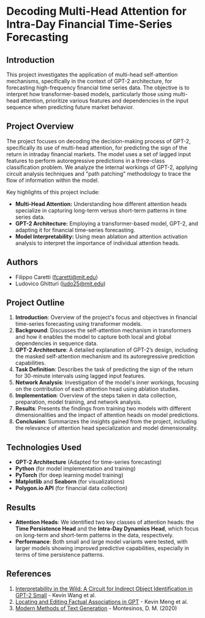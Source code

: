 # Decoding Multi-Head Attention for Intra-Day Financial Time-Series Forecasting

## Introduction
This project investigates the application of multi-head self-attention mechanisms, specifically in the context of GPT-2 architecture, for forecasting high-frequency financial time series data. The objective is to interpret how transformer-based models, particularly those using multi-head attention, prioritize various features and dependencies in the input sequence when predicting future market behavior.

## Project Overview
The project focuses on decoding the decision-making process of GPT-2, specifically its use of multi-head attention, for predicting the sign of the return in intraday financial markets. The model uses a set of lagged input features to perform autoregressive predictions in a three-class classification problem. We analyze the internal workings of GPT-2, applying circuit analysis techniques and "path patching" methodology to trace the flow of information within the model.

Key highlights of this project include:
- **Multi-Head Attention:** Understanding how different attention heads specialize in capturing long-term versus short-term patterns in time series data.
- **GPT-2 Architecture:** Employing a transformer-based model, GPT-2, and adapting it for financial time-series forecasting.
- **Model Interpretability:** Using mean ablation and attention activation analysis to interpret the importance of individual attention heads.

## Authors
- Filippo Caretti (fcaretti@mit.edu)
- Ludovico Ghitturi (ludo25@mit.edu)

## Project Outline
1. **Introduction**: Overview of the project's focus and objectives in financial time-series forecasting using transformer models.
2. **Background**: Discusses the self-attention mechanism in transformers and how it enables the model to capture both local and global dependencies in sequence data.
3. **GPT-2 Architecture**: A detailed explanation of GPT-2’s design, including the masked self-attention mechanism and its autoregressive prediction capabilities.
4. **Task Definition**: Describes the task of predicting the sign of the return for 30-minute intervals using lagged input features.
5. **Network Analysis**: Investigation of the model's inner workings, focusing on the contribution of each attention head using ablation studies.
6. **Implementation**: Overview of the steps taken in data collection, preparation, model training, and network analysis.
7. **Results**: Presents the findings from training two models with different dimensionalities and the impact of attention heads on model predictions.
8. **Conclusion**: Summarizes the insights gained from the project, including the relevance of attention head specialization and model dimensionality.

## Technologies Used
- **GPT-2 Architecture** (Adapted for time-series forecasting)
- **Python** (for model implementation and training)
- **PyTorch** (for deep learning model training)
- **Matplotlib** and **Seaborn** (for visualizations)
- **Polygon.io API** (for financial data collection)





## Results
- **Attention Heads**: We identified two key classes of attention heads: the **Time Persistence Head** and the **Intra-Day Dynamics Head**, which focus on long-term and short-term patterns in the data, respectively.
- **Performance**: Both small and large model variants were tested, with larger models showing improved predictive capabilities, especially in terms of time persistence patterns.

## References
1. [Interpretability in the Wild: A Circuit for Indirect Object Identification in GPT-2 Small](https://arxiv.org/abs/2211.00593) - Kevin Wang et al.
2. [Locating and Editing Factual Associations in GPT](https://arxiv.org/abs/2202.05262) - Kevin Meng et al.
3. [Modern Methods of Text Generation](https://arxiv.org/pdf/2009.04968) - Montesinos, D. M. (2020)
